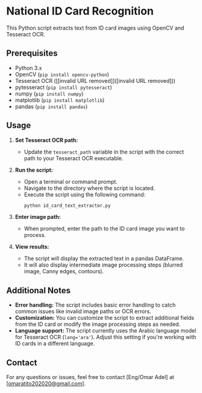 
# National ID Card Recognition


This Python script extracts text from ID card images using OpenCV and Tesseract OCR.

## Prerequisites

- Python 3.x
- OpenCV (`pip install opencv-python`)
- Tesseract OCR ([[invalid URL removed]]([invalid URL removed]))
- pytesseract (`pip install pytesseract`)
- numpy (`pip install numpy`)
- matplotlib (`pip install matplotlib`)
- pandas (`pip install pandas`)

## Usage

1. **Set Tesseract OCR path:**
   - Update the `tesseract_path` variable in the script with the correct path to your Tesseract OCR executable.

2. **Run the script:**
   - Open a terminal or command prompt.
   - Navigate to the directory where the script is located.
   - Execute the script using the following command:
     ```bash
     python id_card_text_extractor.py
     ```

3. **Enter image path:**
   - When prompted, enter the path to the ID card image you want to process.

4. **View results:**
   - The script will display the extracted text in a pandas DataFrame.
   - It will also display intermediate image processing steps (blurred image, Canny edges, contours).

## Additional Notes

- **Error handling:** The script includes basic error handling to catch common issues like invalid image paths or OCR errors.
- **Customization:** You can customize the script to extract additional fields from the ID card or modify the image processing steps as needed.
- **Language support:** The script currently uses the Arabic language model for Tesseract OCR (`lang='ara'`). Adjust this setting if you're working with ID cards in a different language.

## Contact

For any questions or issues, feel free to contact [Eng/Omar Adel] at [omaratito202020@gmail.com].
